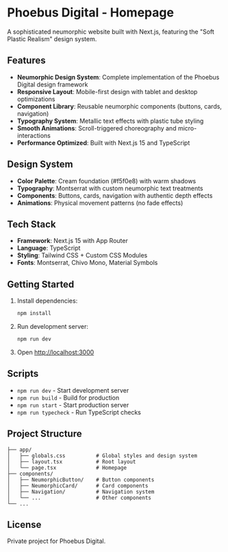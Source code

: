 # Phoebus Digital - Homepage

A sophisticated neumorphic website built with Next.js, featuring the "Soft Plastic Realism" design system.

## Features

- **Neumorphic Design System**: Complete implementation of the Phoebus Digital design framework
- **Responsive Layout**: Mobile-first design with tablet and desktop optimizations  
- **Component Library**: Reusable neumorphic components (buttons, cards, navigation)
- **Typography System**: Metallic text effects with plastic tube styling
- **Smooth Animations**: Scroll-triggered choreography and micro-interactions
- **Performance Optimized**: Built with Next.js 15 and TypeScript

## Design System

- **Color Palette**: Cream foundation (#f5f0e8) with warm shadows
- **Typography**: Montserrat with custom neumorphic text treatments
- **Components**: Buttons, cards, navigation with authentic depth effects
- **Animations**: Physical movement patterns (no fade effects)

## Tech Stack

- **Framework**: Next.js 15 with App Router
- **Language**: TypeScript
- **Styling**: Tailwind CSS + Custom CSS Modules
- **Fonts**: Montserrat, Chivo Mono, Material Symbols

## Getting Started

1. Install dependencies:
   ```bash
   npm install
   ```

2. Run development server:
   ```bash
   npm run dev
   ```

3. Open [http://localhost:3000](http://localhost:3000)

## Scripts

- `npm run dev` - Start development server
- `npm run build` - Build for production
- `npm run start` - Start production server
- `npm run typecheck` - Run TypeScript checks

## Project Structure

```
├── app/
│   ├── globals.css          # Global styles and design system
│   ├── layout.tsx           # Root layout
│   └── page.tsx             # Homepage
├── components/
│   ├── NeumorphicButton/    # Button components
│   ├── NeumorphicCard/      # Card components  
│   ├── Navigation/          # Navigation system
│   └── ...                  # Other components
└── ...
```

## License

Private project for Phoebus Digital.